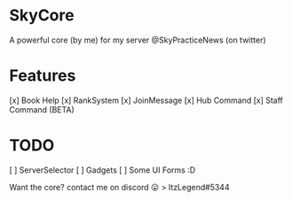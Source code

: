# SkyCore
A powerful core (by me) for my server @SkyPracticeNews (on twitter)

# Features

[x] Book Help
[x] RankSystem
[x] JoinMessage
[x] Hub Command
[x] Staff Command (BETA)

# TODO

[ ] ServerSelector
[ ] Gadgets
[ ] Some UI Forms :D

Want the core? contact me on discord :stuck_out_tongue: > ItzLegend#5344
